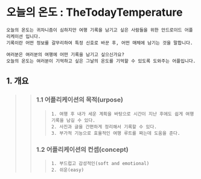 # 오늘의 온도 : TheTodayTemperature

```
오늘의 온도는 귀차니즘이 심하지만 여행 기록을 남기고 싶은 사람들을 위한 안드로이드 어플리케이션 입니다.
기록이란 어떤 정보를 갈무리하여 특정 신호로 바꾼 후, 어떤 매체에 남기는 것을 말합니다.

여러분은 여러분의 여행에 어떤 기록을 남기고 싶으신가요?
오늘의 온도는 여러분이 기억하고 싶은 그날의 온도를 기억할 수 있도록 도와주는 어플입니다.
```

## 1. 개요
>> ### 1.1 어플리케이션의 목적(urpose)
>>> ```
>>>1. 여행 후 내가 세운 계획을 바탕으로 시간이 지난 후에도 쉽게 여행 기록을 남길 수 있다.
>>>2. 사진과 글을 간편하게 정리해서 기록할 수 있다.
>>>3. 부가적 기능으로 효율적인 여행 루트를 짜는데 도움을 준다.
>>> ```
>> ### 1.2 어플리케이션의 컨셉(concept)
>>> ```
>>>1. 부드럽고 감성적인(soft and emotional)
>>>2. 쉬운(easy)
>>> ```

